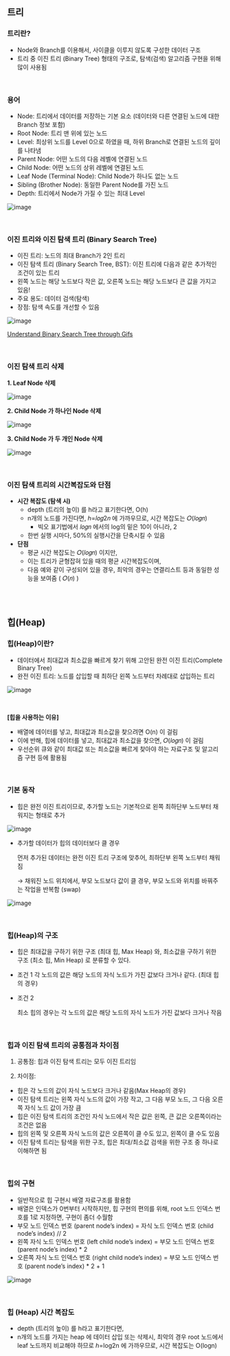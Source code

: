 ## 트리

### 트리란?

- Node와 Branch를 이용해서, 사이클을 이루지 않도록 구성한 데이터 구조
- 트리 중 이진 트리 (Binary Tree) 형태의 구조로, 탐색(검색) 알고리즘 구현을 위해 많이 사용됨

<br/>
 
### 용어

- Node: 트리에서 데이터를 저장하는 기본 요소 (데이터와 다른 연결된 노드에 대한 Branch 정보 포함)
- Root Node: 트리 맨 위에 있는 노드
- Level: 최상위 노드를 Level 0으로 하였을 때, 하위 Branch로 연결된 노드의 깊이를 나타냄
- Parent Node: 어떤 노드의 다음 레벨에 연결된 노드
- Child Node: 어떤 노드의 상위 레벨에 연결된 노드
- Leaf Node (Terminal Node): Child Node가 하나도 없는 노드
- Sibling (Brother Node): 동일한 Parent Node를 가진 노드
- Depth: 트리에서 Node가 가질 수 있는 최대 Level

![image](https://github.com/user-attachments/assets/6a2d4464-590a-426d-97cd-ed92860df7c4)


<br/>

### **이진 트리와 이진 탐색 트리 (Binary Search Tree)**

- 이진 트리: 노드의 최대 Branch가 2인 트리
- 이진 탐색 트리 (Binary Search Tree, BST): 이진 트리에 다음과 같은 추가적인 조건이 있는 트리
- 왼쪽 노드는 해당 노드보다 작은 값, 오른쪽 노드는 해당 노드보다 큰 값을 가지고 있음!
- 주요 용도: 데이터 검색(탐색)
- 장점: 탐색 속도를 개선할 수 있음

![image](https://github.com/user-attachments/assets/0b17bde8-d14b-494a-b85e-26b04fb92a61)

[Understand Binary Search Tree through Gifs](https://www.mathwarehouse.com/programming/gifs/binary-search-tree.php#binary-search-tree-insertion-node)

<br/>
 
### 이진 탐색 트리 삭제

**1. Leaf Node 삭제**

![image](https://github.com/user-attachments/assets/f9b98da0-5214-4350-a44b-ce0b3b05b639)

**2. Child Node 가 하나인 Node 삭제**

![image](https://github.com/user-attachments/assets/fe34a587-c532-4d05-af51-f8959e268cdc)

**3. Child Node 가 두 개인 Node 삭제**

![image](https://github.com/user-attachments/assets/3a185e78-04e8-4f34-a0e6-fa2d05dfa216)

<br/>
 
### 이진 탐색 트리의 시간복잡도와 단점

- **시간 복잡도 (탐색 시)**
    - depth (트리의 높이) 를 h라고 표기한다면, O(h)
    - n개의 노드를 가진다면, ℎ=𝑙𝑜𝑔2𝑛 에 가까우므로, 시간 복잡도는 𝑂(𝑙𝑜𝑔𝑛)
        - 빅오 표기법에서 𝑙𝑜𝑔𝑛 에서의 log의 밑은 10이 아니라, 2
    - 한번 실행 시마다,  50%의 실행시간을 단축시킬 수 있음
- **단점**
    - 평균 시간 복잡도는 𝑂(𝑙𝑜𝑔𝑛) 이지만,
    - 이는 트리가 균형잡혀 있을 때의 평균 시간복잡도이며,
    - 다음 예와 같이 구성되어 있을 경우, 최악의 경우는 연결리스트 등과 동일한 성능을 보여줌 ( 𝑂(𝑛) )

<br/>
<br/>
 
## 힙(Heap)


### 힙(Heap)이란?

- 데이터에서 최대값과 최소값을 빠르게 찾기 위해 고안된 완전 이진 트리(Complete Binary Tree)
- 완전 이진 트리: 노드를 삽입할 때 최하단 왼쪽 노드부터 차례대로 삽입하는 트리

![image](https://github.com/user-attachments/assets/1604f9ec-0cd2-44f4-a126-bf90efc0909e)

<br/>
 
**[힙을 사용하는 이유]**

- 배열에 데이터를 넣고, 최대값과 최소값을 찾으려면 O(n) 이 걸림
- 이에 반해, 힙에 데이터를 넣고, 최대값과 최소값을 찾으면, 𝑂(𝑙𝑜𝑔𝑛) 이 걸림
- 우선순위 큐와 같이 최대값 또는 최소값을 빠르게 찾아야 하는 자료구조 및 알고리즘 구현 등에 활용됨

<br/>
 
### 기본 동작

- 힙은 완전 이진 트리이므로, 추가할 노드는 기본적으로 왼쪽 최하단부 노드부터 채워지는 형태로 추가

![image](https://github.com/user-attachments/assets/21d1530d-99c0-41f1-8ebc-32e6a5c7fe8b)

- 추가할 데이터가 힙의 데이터보다 클 경우
    
     먼저 추가된 데이터는 완전 이진 트리 구조에 맞추어, 최하단부 왼쪽 노드부터 채워짐
    
    → 채워진 노드 위치에서, 부모 노드보다 값이 클 경우, 부모 노드와 위치를 바꿔주는 작업을 반복함 (swap)
    
![image](https://github.com/user-attachments/assets/03485288-b765-4aca-ae16-013812bfd172)

<br/>
 
### 힙(Heap)의 구조

- 힙은 최대값을 구하기 위한 구조 (최대 힙, Max Heap) 와, 최소값을 구하기 위한 구조 (최소 힙, Min Heap) 로 분류할 수 있다.
- 조건 1
각 노드의 값은 해당 노드의 자식 노드가 가진 값보다 크거나 같다. (최대 힙의 경우)
- 조건 2
    
    최소 힙의 경우는 각 노드의 값은 해당 노드의 자식 노드가 가진 값보다 크거나 작음
    

<br/>
 
### **힙과 이진 탐색 트리의 공통점과 차이점**

1. 공통점: 힙과 이진 탐색 트리는 모두 이진 트리임

2. 차이점:

- 힙은 각 노드의 값이 자식 노드보다 크거나 같음(Max Heap의 경우)
- 이진 탐색 트리는 왼쪽 자식 노드의 값이 가장 작고, 그 다음 부모 노드, 그 다음 오른쪽 자식 노드 값이 가장 큼
- 힙은 이진 탐색 트리의 조건인 자식 노드에서 작은 값은 왼쪽, 큰 값은 오른쪽이라는 조건은 없음
- 힙의 왼쪽 및 오른쪽 자식 노드의 값은 오른쪽이 클 수도 있고, 왼쪽이 클 수도 있음
- 이진 탐색 트리는 탐색을 위한 구조, 힙은 최대/최소값 검색을 위한 구조 중 하나로 이해하면 됨

<br/>
 
### 힙의 구현

- 일반적으로 힙 구현시 배열 자료구조를 활용함
- 배열은 인덱스가 0번부터 시작하지만, 힙 구현의 편의를 위해, root 노드 인덱스 번호를 1로 지정하면, 구현이 좀더 수월함
- 부모 노드 인덱스 번호 (parent node’s index) = 자식 노드 인덱스 번호 (child node’s index) // 2
- 왼쪽 자식 노드 인덱스 번호 (left child node’s index) = 부모 노드 인덱스 번호 (parent node’s index) * 2
- 오른쪽 자식 노드 인덱스 번호 (right child node’s index) = 부모 노드 인덱스 번호 (parent node’s index) * 2 + 1

![image](https://github.com/user-attachments/assets/bd5c9172-f47e-4bc6-b52d-3fad88910dd4)

<br/>
 
### **힙 (Heap) 시간 복잡도**

- depth (트리의 높이) 를 h라고 표기한다면,
- n개의 노드를 가지는 heap 에 데이터 삽입 또는 삭제시, 최악의 경우 root 노드에서 leaf 노드까지 비교해야 하므로 ℎ=log2n 에 가까우므로, 시간 복잡도는 O(logn)

